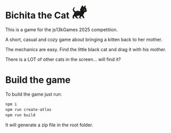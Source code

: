 # Bichita the Cat <img src='bichita-walk-1.webp'/>

This is a game for the js13kGames 2025 competition.

A short, casual and cozy game about bringing a kitten back to her mother.

The mechanics are easy. Find the little black cat and drag it with his mother.

There is a LOT of other cats in the screen... will find it?

# Build the game

To build the game just run:

```bash
npm i
npm run create-atlas
npm run build
```

It will generate a zip file in the root folder.